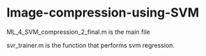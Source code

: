 # Image-compression-using-SVM

ML_4_SVM_compression_2_final.m is the main file

svr_trainer.m is the function that performs svm regression. 
